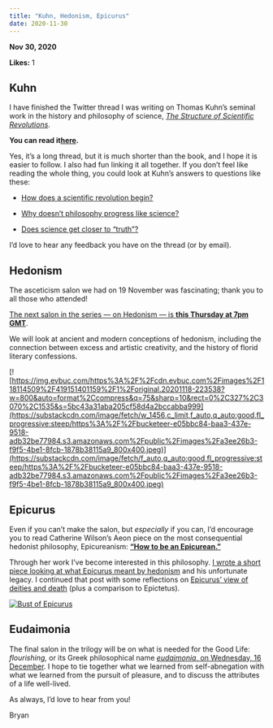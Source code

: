 ```yaml
---
title: "Kuhn, Hedonism, Epicurus"
date: 2020-11-30
---
```


**Nov 30, 2020**

**Likes:** 1

## Kuhn

I have finished the Twitter thread I was writing on Thomas Kuhn’s seminal work in the history and philosophy of science, _[The Structure of Scientific Revolutions](https://amzn.to/3mpEDaq)_.

 **You can read it[here](https://twitter.com/bryankam/status/1303688412923400192).**

Yes, it’s a long thread, but it is much shorter than the book, and I hope it is easier to follow. I also had fun linking it all together. If you don’t feel like reading the whole thing, you could look at Kuhn’s answers to questions like these:

  * [How does a scientific revolution begin?](https://twitter.com/bryankam/status/1322133983107403777)

  * [Why doesn’t philosophy progress like science?](https://twitter.com/bryankam/status/1330842700808151041)

  * [Does science get closer to “truth”?](https://twitter.com/bryankam/status/1331187559674810368)




I’d love to hear any feedback you have on the thread (or by email).

## Hedonism

The asceticism salon we had on 19 November was fascinating; thank you to all those who attended!

[The next salon in the series — on Hedonism — is ](https://bit.ly/ii_hed)**[this Thursday at 7pm GMT](https://bit.ly/ii_hed)**.

We will look at ancient and modern conceptions of hedonism, including the connection between excess and artistic creativity, and the history of florid literary confessions.

[![https://img.evbuc.com/https%3A%2F%2Fcdn.evbuc.com%2Fimages%2F118114509%2F419151401159%2F1%2Foriginal.20201118-223538?w=800&auto=format%2Ccompress&q=75&sharp=10&rect=0%2C327%2C3070%2C1535&s=5bc43a31aba205cf58d4a2bccabba999](https://substackcdn.com/image/fetch/w_1456,c_limit,f_auto,q_auto:good,fl_progressive:steep/https%3A%2F%2Fbucketeer-e05bbc84-baa3-437e-9518-adb32be77984.s3.amazonaws.com%2Fpublic%2Fimages%2Fa3ee26b3-f9f5-4be1-8fcb-1878b38115a9_800x400.jpeg)](https://substackcdn.com/image/fetch/f_auto,q_auto:good,fl_progressive:steep/https%3A%2F%2Fbucketeer-e05bbc84-baa3-437e-9518-adb32be77984.s3.amazonaws.com%2Fpublic%2Fimages%2Fa3ee26b3-f9f5-4be1-8fcb-1878b38115a9_800x400.jpeg)

## Epicurus

Even if you can’t make the salon, but _especially_ if you can, I’d encourage you to read Catherine Wilson’s Aeon piece on the most consequential hedonist philosophy, Epicureanism: **[“How to be an Epicurean.”](https://aeon.co/essays/forget-plato-aristotle-and-the-stoics-try-being-epicurean)**

Through her work I’ve become interested in this philosophy. [I wrote a short piece looking at what Epicurus meant by hedonism](https://bit.ly/33urtBF) and his unfortunate legacy. I continued that post with some reflections on [Epicurus’ view of deities and death](https://bit.ly/3fUrJi2) (plus a comparison to Epictetus).

[![Bust of Epicurus](https://substackcdn.com/image/fetch/w_1456,c_limit,f_auto,q_auto:good,fl_progressive:steep/https%3A%2F%2Fbucketeer-e05bbc84-baa3-437e-9518-adb32be77984.s3.amazonaws.com%2Fpublic%2Fimages%2F35b56018-c3f0-4353-9593-d0af030a1e14_600x338.jpeg)](https://substackcdn.com/image/fetch/f_auto,q_auto:good,fl_progressive:steep/https%3A%2F%2Fbucketeer-e05bbc84-baa3-437e-9518-adb32be77984.s3.amazonaws.com%2Fpublic%2Fimages%2F35b56018-c3f0-4353-9593-d0af030a1e14_600x338.jpeg)

## Eudaimonia

The final salon in the trilogy will be on what is needed for the Good Life: _flourishing,_ or its Greek philosophical name _[eudaimonia](https://bit.ly/ii_eud)_[, on Wednesday, 16 December](https://bit.ly/ii_eud). I hope to tie together what we learned from self-abnegation with what we learned from the pursuit of pleasure, and to discuss the attributes of a life well-lived.

As always, I’d love to hear from you!

Bryan
